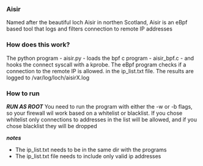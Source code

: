 ### Aisir
Named after the beautiful loch Aisir in northen Scotland, Aisir is an eBpf based tool that logs and filters connection to remote IP addresses

### How does this work?
The python program - aisir.py - loads the bpf c program - aisir_bpf.c - and hooks the connect syscall with a kprobe.
The eBpf program checks if a connection to the remote IP is allowed. in the ip_list.txt file.
The results are logged to /var/log/loch/aisirX.log

### How to run
***RUN AS ROOT***
You need to run the program with either the -w or -b flags, so your firewall wil work based on a whitelist or blacklist.
If you chose whitelist only connections to addresses in the list will be allowed, and if you chose blacklist they will be dropped

***notes***
- The ip_list.txt needs to be in the same dir with the programs
- The ip_list.txt file needs to include only valid ip addresses